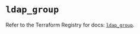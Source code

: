 # `ldap_group`

Refer to the Terraform Registry for docs: [`ldap_group`](https://registry.terraform.io/providers/ouest-france/ldap/0.8.12/docs/resources/group).
